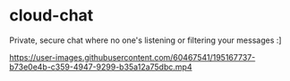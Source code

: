 # cloud-chat
Private, secure chat where no one's listening or filtering your messages :]



https://user-images.githubusercontent.com/60467541/195167737-b73e0e4b-c359-4947-9299-b35a12a75dbc.mp4

